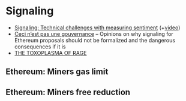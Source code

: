 # Signaling

* [Signaling: Technical challenges with measuring sentiment](https://drive.google.com/file/d/1bQiSw8UveVT_R2f3Yhla61ad6FRefptf/view) \(+[video](https://view.ly/v/0M9pNB7nxS6s)\)
* [Ceci n’est pas une gouvernance](https://medium.com/@decanus/ceci-nest-pas-une-gouvernance-c23e338bc776) – Opinions on why signaling for Ethereum proposals should not be formalized and the dangerous consequences if it is
* [THE TOXOPLASMA OF RAGE](http://slatestarcodex.com/2014/12/17/the-toxoplasma-of-rage/)

## Ethereum: Miners gas limit

## Ethereum: Miners free reduction

